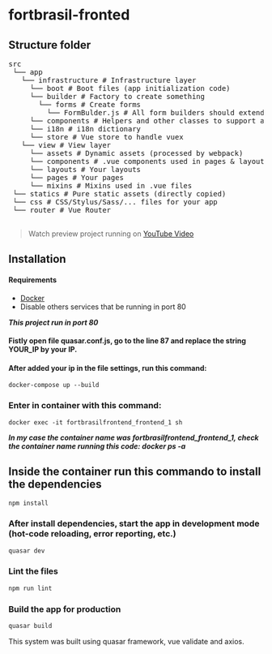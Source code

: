 # fortbrasil-fronted

## Structure folder
<pre>
src
 └── app
   └── infrastructure # Infrastructure layer
     └── boot # Boot files (app initialization code)
     └── builder # Factory to create something
       └── forms # Create forms
         └── FormBulder.js # All form builders should extends this class
     └── components # Helpers and other classes to support application, domain and view layers
     └── i18n # i18n dictionary
     └── store # Vue store to handle vuex
   └── view # View layer
     └── assets # Dynamic assets (processed by webpack)
     └── components # .vue components used in pages & layouts
     └── layouts # Your layouts
     └── pages # Your pages
     └── mixins # Mixins used in .vue files
 └── statics # Pure static assets (directly copied)
 └── css # CSS/Stylus/Sass/... files for your app
 └── router # Vue Router
 </pre>

 > Watch preview project running on [YouTube Video](https://youtu.be/b_dXRVzBGTU)

## Installation

#### Requirements
* [Docker](https://www.docker.com/)
* Disable others services that be running in port 80

***This project run in port 80***

#### Fistly open file quasar.conf.js, go to the line 87 and replace the string YOUR_IP by your IP.

#### After added your ip in the file settings, run this command:
```
docker-compose up --build
```

### Enter in container with this command:
```
docker exec -it fortbrasilfrontend_frontend_1 sh
```
***In my case the container name was fortbrasilfrontend_frontend_1,
check the container name running this code: docker ps -a***

## Inside the container run this commando to install the dependencies
```bash
npm install
```

### After install dependencies, start the app in development mode (hot-code reloading, error reporting, etc.)
```bash
quasar dev
```

### Lint the files
```bash
npm run lint
```

### Build the app for production
```bash
quasar build
```

This system was built using quasar framework, vue validate and axios.
